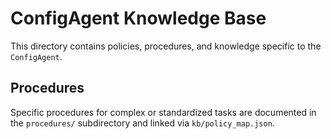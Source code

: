 # ConfigAgent Knowledge Base

This directory contains policies, procedures, and knowledge specific to the `ConfigAgent`.

## Procedures

Specific procedures for complex or standardized tasks are documented in the `procedures/` subdirectory and linked via `kb/policy_map.json`.
